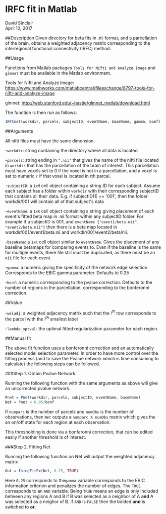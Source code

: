 # IRFC fit in Matlab
David Sinclair  
April 10, 2017  

##Description
Given directory for beta fits in .nii format, and a parcellation of the brain, obtains a weighted adjacency matrix corresponding to the interregional functional connectivity (IRFC) method. 

##Usage

Functions from Matlab packages `Tools for Nifti and Analyze Image` and `glmnet` must be available in the Matlab environment.

Tools for Nifti and Analyze Image: https://www.mathworks.com/matlabcentral/fileexchange/8797-tools-for-nifti-and-analyze-image

glmnet: http://web.stanford.edu/~hastie/glmnet_matlab/download.html

The function is then run as follows:


```r
IRFCnet(workdir, parcels, subjectID, eventName, baseName, gamma, bonf)
```

##Arguments

All nifti files must have the same dimension.

-`workdir`: string containing the directory where all data is located

-`parcels`: string ending in `".nii"` that gives the name of the nifti file located in `workdir` that has the parcellation of the brain of interest.  This parcellation must have voxels set to 0 if the voxel is not in a parcellation, and a voxel is set to numeric `r` if that voxel is located in rth parcel. 

-`subjectID`: a `1xM` cell object containing a string ID for each subject.  Assume each subject has a folder within `workdir` with their corresponding subjectID that contains all their data.  E.g. if subjectID(1) == '001', then the folder workdir/001 will contain all of that subject's data

-`eventName`: a `1xK` cell object containing a string giving placement of each event's fitted beta map in .nii format within any subjectID folder.  For example if a subjectID is 001, and `eventName {"event1/beta.nii", "event2/beta.nii"}` then there is a beta map located in workdir/001/event1/beta.nii and workdir/001/event2/beta/nii.

-`baseName`: a `1xK` cell object similar to `eventName`.  Gives the placement of any baseline betamaps for comparing events to. Even if the baseline is the same for multiple events, there file still must be duplicated, as there must be an `nii` file for each event.

-`gamma`: a numeric giving the specificity of the network edge selection.  Corresponds to the EBIC gamma parameter.  Defaults to 0.25

-`bonf`: a numeric corresponding to the pvalue correction.  Defaults to the number of regions in the parcellation, corresponding to the bonferonni correction.


##Value

-`weiadj`: a weighted adjacency matrix such that the $i^{th}$ row corresponds to the parcel with the $i^{th}$ smallest label

-`lambda_optval`: the optimal fitted regularization parameter for each region.


##Manual fit

The above fit function uses a bonferonni correction and an automatically selected model selection parameter.  In order to have more control over the fitting process (and to save the Pvalue network which is time consuming to calculate) the following steps can be followed.

###Step 1. Obtain Pvalue Network. 

Running the following function with the same arguments as above will give an uncorrected pvalue network. 


```r
Pnet = Pnet(workdir, parcels, subjectID, eventName, baseName) 
Net = Pnet < 0.05/bonf
```

If `numparc` is the number of parcels and `numObs` is the number of observations, then `Net` outputs a `numparc X numObs` matrix which gives the an on/off state for each region at each observation.

This thresholding is done via a bonferonni correction, that can be edited easily if another threshold is of interest.


###Step 2. Fitting Net

Running the following function on Net will output the weighted adjacency matrix


```r
Out = IsingFitEx(Net, 0.25, TRUE)
```

Here `0.25` corresponds to the`gamma` variable corresponds to the EBIC information criterion and penalizes the number of edges.  The `TRUE` corresponds to an `AND` variable.  Being `TRUE` means an edge is only included between any regions A and B if B was selected as a neighbor of A **and** A was selected as a neighor of B.  If `AND` is `FALSE` then the bolded **and** is switched to **or**.


